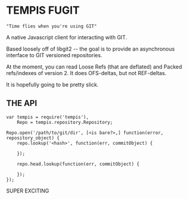 TEMPIS FUGIT
============

    "Time flies when you're using GIT"

A native Javascript client for interacting with GIT.

Based loosely off of libgit2 -- the goal is to provide an asynchronous interface to GIT versioned repositories.

At the moment, you can read Loose Refs (that are deflated) and Packed refs/indexes of version 2. It does OFS-deltas, but not REF-deltas.

It is hopefully going to be pretty slick.

THE API
-------

    var tempis = require('tempis'),
        Repo = tempis.repository.Repository;

    Repo.open('/path/to/git/dir', [<is bare?>,] function(error, repository_object) {
        repo.lookup('<hash>', function(err, commitObject) {

        });

        repo.head.lookup(function(err, commitObject) {

        });
    });

SUPER EXCITING

